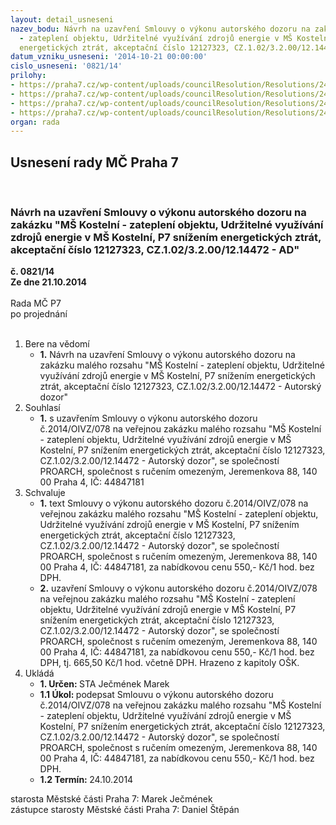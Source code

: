 ```yaml
---
layout: detail_usneseni
nazev_bodu: Návrh na uzavření Smlouvy o výkonu autorského dozoru na zakázku "MŠ Kostelní
  - zateplení objektu, Udržitelné využívání zdrojů energie v MŠ Kostelní, P7 snížením
  energetických ztrát, akceptační číslo 12127323, CZ.1.02/3.2.00/12.14472 - AD"
datum_vzniku_usneseni: '2014-10-21 00:00:00'
cislo_usneseni: '0821/14'
prilohy:
- https://praha7.cz/wp-content/uploads/councilResolution/Resolutions/24560/48-14-2.smlouva_-_ad__-_op.doc
- https://praha7.cz/wp-content/uploads/councilResolution/Resolutions/24560/48-14-5._v%c3%bdzva.doc
- https://praha7.cz/wp-content/uploads/councilResolution/Resolutions/24560/48-14-6._bezdlu%c5%benost.pdf
- https://praha7.cz/wp-content/uploads/councilResolution/Resolutions/24560/48-14-7._vypis_z_obchodn%c3%adho_rejst%c5%99%c3%adku.pdf
organ: rada
---
```

<div id="ucUsn_pList" class="usn">
	<span><h2>Usnesení rady MČ Praha 7 </h2>
<br></span><div class="standBody">
<span><h3>Návrh na uzavření Smlouvy o výkonu autorského dozoru na zakázku "MŠ Kostelní - zateplení objektu, Udržitelné využívání zdrojů energie v MŠ Kostelní, P7 snížením energetických ztrát, akceptační číslo 12127323, CZ.1.02/3.2.00/12.14472 - AD"</h3></span><div class="center">
		<strong>č. 0821/14</strong><br>
	</div>
<div class="center">
		<strong>Ze dne 21.10.2014</strong><br><br>
	</div>Rada MČ P7<br> po projednání<br><br><ol>
<li>Bere na vědomí<ul><li>
<strong>1.</strong> Návrh na uzavření Smlouvy o výkonu autorského dozoru na zakázku malého rozsahu "MŠ Kostelní - zateplení objektu, Udržitelné využívání zdrojů energie v MŠ Kostelní, P7 snížením energetických ztrát, akceptační číslo 12127323, CZ.1.02/3.2.00/12.14472 - Autorský dozor"</li></ul>
</li>
<li>Souhlasí<ul><li>
<strong>1.</strong> s uzavřením  Smlouvy o výkonu autorského dozoru č.2014/OIVZ/078 na veřejnou zakázku malého rozsahu "MŠ Kostelní - zateplení objektu, Udržitelné využívání zdrojů energie v MŠ Kostelní, P7 snížením energetických ztrát, akceptační číslo 12127323, CZ.1.02/3.2.00/12.14472 - Autorský dozor", se společností PROARCH, společnost s ručením omezeným, Jeremenkova 88, 140 00 Praha 4, IČ: 44847181</li></ul>
</li>
<li>Schvaluje<ul>
<li>
<strong>1.</strong> text Smlouvy o výkonu autorského dozoru č.2014/OIVZ/078 na veřejnou zakázku malého rozsahu "MŠ Kostelní - zateplení objektu, Udržitelné využívání zdrojů energie v MŠ Kostelní, P7 snížením energetických ztrát, akceptační číslo 12127323, CZ.1.02/3.2.00/12.14472 - Autorský dozor", se společností PROARCH, společnost s ručením omezeným, Jeremenkova 88, 140 00 Praha 4, IČ: 44847181, za nabídkovou cenu 550,- Kč/1 hod. bez DPH.</li>
<li>
<strong>2.</strong> uzavření Smlouvy o výkonu autorského dozoru č.2014/OIVZ/078 na veřejnou zakázku malého rozsahu "MŠ Kostelní - zateplení objektu, Udržitelné využívání zdrojů energie v MŠ Kostelní, P7 snížením energetických ztrát, akceptační číslo 12127323, CZ.1.02/3.2.00/12.14472 - Autorský dozor", se společností PROARCH, společnost s ručením omezeným, Jeremenkova 88, 140 00 Praha 4, IČ: 44847181, za nabídkovou cenu 550,- Kč/1 hod. bez DPH, tj. 665,50  Kč/1 hod. včetně DPH. Hrazeno z kapitoly OŠK.</li>
</ul>
</li>
<li>Ukládá<ul>
<li>
<strong>1. Určen: </strong>STA Ječmének Marek</li>
<li>
<strong>1.1 Úkol: </strong>podepsat Smlouvu o výkonu autorského dozoru č.2014/OIVZ/078 na veřejnou zakázku malého rozsahu "MŠ Kostelní - zateplení objektu, Udržitelné využívání zdrojů energie v MŠ Kostelní, P7 snížením energetických ztrát, akceptační číslo 12127323, CZ.1.02/3.2.00/12.14472 - Autorský dozor", se společností PROARCH, společnost s ručením omezeným, Jeremenkova 88, 140 00 Praha 4, IČ: 44847181, za nabídkovou cenu 550,- Kč/1 hod. bez DPH.</li>
<li>
<strong>1.2 Termín: </strong>24.10.2014</li>
</ul>
</li>
</ol>starosta Městské části Praha 7: Marek Ječmének<br>zástupce starosty Městské části Praha 7: Daniel Štěpán 
</div>
</div>